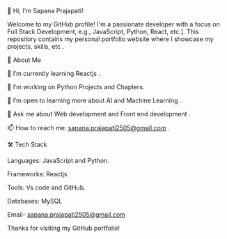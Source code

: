 👋 Hi, I'm Sapana Prajapati!

Welcome to my GitHub profile! I'm a passionate developer with a focus on Full Stack Development, e.g., JavaScript, Python, React, etc.]. This repository contains my personal portfolio website where I showcase my projects, skills, etc .

🚀 About Me

🌱 I’m currently learning Reactjs .

🔭 I’m working on Python Projects and Chapters.

🤔 I’m open to learning more about AI and Machine Learning .

💬 Ask me about Web development and Front end development .

📫 How to reach me: sapana.prajapati2505@gmail.com .


🛠️ Tech Stack

Languages: JavaScript and Python.

Frameworks: Reactjs

Tools: Vs code and GitHub.

Databases: MySQL 


Email- sapana.prajapati2505@gmail.com


Thanks for visiting my GitHub portfolio! 
